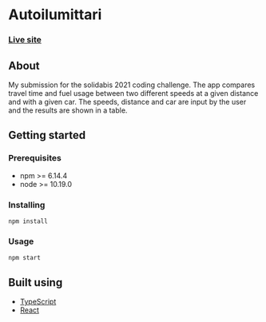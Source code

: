 # Autoilumittari

### [Live site](https://autoilumittari-joakimriikonen.netlify.app/)

## About

My submission for the solidabis 2021 coding challenge. The app compares travel time and fuel usage between two different speeds at a given distance and with a given car. The speeds, distance and car are input by the user and the results are shown in a table.

## Getting started

### Prerequisites
+ npm >= 6.14.4
+ node >= 10.19.0

### Installing
```
npm install
```

### Usage
```
npm start
```

## Built using
+ [TypeScript](https://www.typescriptlang.org/)
+ [React](https://reactjs.org/)
